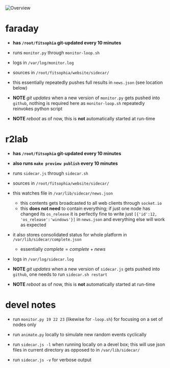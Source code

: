![Overview](/Users/parmentelat/git/fitsophia/website/AA-overview.png)

# faraday

* **has `/root/fitsophia` git-updated every 10 minutes**

* runs `monitor.py` through `monitor-loop.sh`
* logs in `/var/log/monitor.log`
* sources in `/root/fitsophia/website/sidecar/`

* this essentially repeatedly pushes full results in `news.json` (see location below)


* **NOTE** *git updates* when a new version of `monitor.py` gets pushed into `github`, nothing is required here as `monitor-loop.sh` repeatedly reinvokes python script
* **NOTE** *reboot* as of now, this is **not** automatically started at run-time

# r2lab

* **has `/root/fitsophia` git-updated every 10 minutes**
* **also runs `make preview publish` every 10 minutes**

* runs `sidecar.js` through `sidecar.sh` 
* sources in `/root/fitsophia/website/sidecar/`
* this watches file in `/var/lib/sidecar/news.json`
  * this contents gets broadcasted to all web clients through `socket.io`
  * this **does not need** to contain everything; if just one node has changed its `os_release` it is perfectly fine to write just `[{'id':12, 'os_release':'windows'}]` in `news.json` and everything else will work as expected
* it also stores consolidated status for whole platform in `/var/lib/sidecar/complete.json`
  * essentially $complete = complete + news$

* logs in `/var/log/sidecar.log`

* **NOTE** *git updates* when a new version of `sidecar.js` gets pushed into `github`, one needs to run `sidecar.sh restart` 
* **NOTE** *reboot* as of now, this is **not** automatically started at run-time

# devel notes

* run `monitor.py 19 22 23` (likewise for `-loop.sh`) for focusing on a set of nodes only

* run `animate.py` locally to simulate new random events cyclically

* run `sidecar.js -l` when running locally on a devel box; this will use json files in current directory as opposed to in `/var/lib/sidecar/`

* run `sidecar.js -v` for verbose output